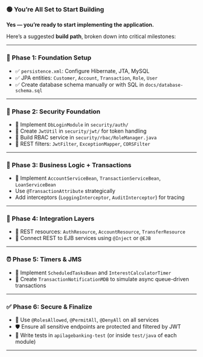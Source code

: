 
### 🟢 You’re All Set to Start Building

**Yes — you’re ready to start implementing the application.**

Here’s a suggested **build path**, broken down into critical milestones:

---

### 🔨 Phase 1: Foundation Setup

* ✅ `persistence.xml`: Configure Hibernate, JTA, MySQL
* ✅ JPA entities: `Customer`, `Account`, `Transaction`, `Role`, `User`
* ✅ Create database schema manually or with SQL in `docs/database-schema.sql`

---

### 🔐 Phase 2: Security Foundation

* 🔧 Implement `DbLoginModule` in `security/auth/`
* 🔧 Create `JwtUtil` in `security/jwt/` for token handling
* 🔧 Build RBAC service in `security/rbac/RoleManager.java`
* 🔧 REST filters: `JwtFilter`, `ExceptionMapper`, `CORSFilter`

---

### 🧠 Phase 3: Business Logic + Transactions

* 🔧 Implement `AccountServiceBean`, `TransactionServiceBean`, `LoanServiceBean`
* Use `@TransactionAttribute` strategically
* Add interceptors (`LoggingInterceptor`, `AuditInterceptor`) for tracing

---

### 📡 Phase 4: Integration Layers

* 🔧 REST resources: `AuthResource`, `AccountResource`, `TransferResource`
* 🔧 Connect REST to EJB services using `@Inject` or `@EJB`

---

### ⏰ Phase 5: Timers & JMS

* 🔧 Implement `ScheduledTasksBean` and `InterestCalculatorTimer`
* 🔧 Create `TransactionNotificationMDB` to simulate async queue-driven transactions

---

### ✅ Phase 6: Secure & Finalize

* 🔐 Use `@RolesAllowed`, `@PermitAll`, `@DenyAll` on all services
* 🛡️ Ensure all sensitive endpoints are protected and filtered by JWT
* 🧪 Write tests in `apilagebanking-test` (or inside `test/java` of each module)

---
